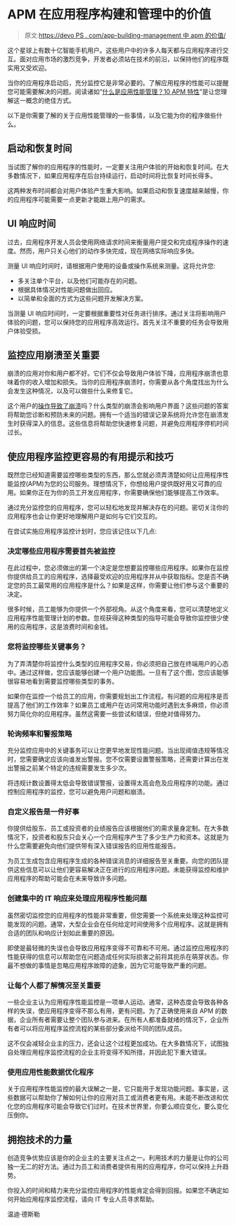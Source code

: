 # APM 在应用程序构建和管理中的价值

> 原文:[https://devo PS . com/app-building-management 中 apm 的价值/](https://devops.com/the-value-of-apm-in-app-building-management/)

这个星球上有数十亿智能手机用户。这些用户中的许多人每天都与应用程序进行交互。面对应用市场的激烈竞争，开发者必须站在技术的前沿，以保持他们的程序既实用又受欢迎。

当你的应用程序启动后，充分监控它是非常必要的。了解应用程序的性能可以提醒您可能需要解决的问题。阅读诸如“[什么是应用性能管理？10 APM 特性](https://stackify.com/what-is-apm/)”是让您理解这一概念的绝佳方式。

以下是你需要了解的关于应用性能管理的一些事情，以及它能为你的程序做些什么。

## 启动和恢复时间

当试图了解你的应用程序的性能时，一定要关注用户体验的开始和恢复时间。在大多数情况下，如果应用程序在后台持续运行，启动时间将比恢复时间长得多。

这两种发布时间都会对用户体验产生重大影响。如果启动和恢复速度越来越慢，你的应用程序可能需要一点更新才能跟上用户的需求。

## UI 响应时间

过去，应用程序开发人员会使用网络请求时间来衡量用户提交和完成程序操作的速度。然而，用户只关心他们的动作多快完成，现在网络实际响应多快。

测量 UI 响应时间时，请根据用户使用的设备或操作系统来测量。这将允许您:

*   多关注单个平台，以及他们可能存在的问题。
*   根据具体情况对性能问题做出回应。
*   以简单和全面的方式为这些问题开发解决方案。

当测量 UI 响应时间时，一定要根据重要性对任务进行排序。通过关注将影响用户体验的问题，您可以保持您的应用程序高效运行。首先关注不重要的任务会导致用户体验受损。

## 监控应用崩溃至关重要

崩溃的应用对你和用户都不好。它们不仅会导致用户体验下降，应用程序崩溃也意味着你的收入增加和损失。当你的应用程序崩溃时，你需要从各个角度找出为什么会发生这种情况，以及可以做些什么来修复它。

这个用户的[操作导致了崩溃](https://dzone.com/articles/the-6-most-common-performance-testing-mistakes-and)吗？什么类型的崩溃会影响用户界面？这些问题的答案将帮助您诊断和预防未来的问题。拥有一个适当的错误记录系统将允许您在崩溃发生时获得深入的信息。这些信息将帮助您快速修复问题，并避免应用程序停机时间过长。

## 使应用程序监控更容易的有用提示和技巧

既然您已经知道需要监控哪些类型的东西，那么您就必须弄清楚如何让应用程序性能监控(APM)为您的公司服务。理想情况下，你想给用户提供既好用又可靠的应用。如果你正在为你的员工开发应用程序，你需要确保他们能够提高工作效率。

通过充分监控您的应用程序，您可以轻松地发现并解决存在的问题。密切关注你的应用程序也会让你更好地理解用户是如何与它们交互的。

在尝试实施应用程序监控计划时，您应该记住以下几点:

### 决定哪些应用程序需要首先被监控

在此过程中，您必须做出的第一个决定是您想要监控哪些应用程序。如果你在监控你提供给员工的应用程序，选择最受欢迎的应用程序并从中获取指标。您是否不确定您的员工最常用的应用程序是什么？如果是这样，你需要让他们参与这个重要的决定。

很多时候，员工能够为你提供一个外部视角。从这个角度来看，您可以清楚地定义应用程序性能管理计划的参数。忽视获得这种类型的指导可能会导致你监控很少使用的应用程序，这是浪费时间和金钱。

### 您将监控哪些关键事务？

为了弄清楚你将监控什么类型的应用程序交易，你必须把自己放在终端用户的心态中。通过这样做，您应该能够创建一个用户功能图。一旦有了这个图，您应该能够很容易地看到需要监控哪些类型的事务。

如果你在监控一个给员工的应用，你需要规划出工作流程。有问题的应用程序是否提高了他们的工作效率？如果员工或用户在访问常用功能时遇到太多麻烦，你必须努力简化你的应用程序。虽然这需要一些尝试和错误，但绝对值得努力。

### 轮询频率和警报策略

充分监控应用中的关键事务可以让您更早地发现性能问题。当出现阈值违规等情况时，您需要确定应该向谁发出警报。您不仅需要设置警报策略，还需要计算出在发出警报之前某个特定的违规需要发生多少次。

将违规计数设置得太低会导致错误警报，设置得太高会危及应用程序的功能。通过控制应用程序的监控，您可以避免用户问题和崩溃。

### 自定义报告是一件好事

你提供给股东、员工或投资者的业绩报告应该根据他们的需求量身定制。在大多数情况下，投资者和股东只会关心一个应用程序产生了多少生产力和资本。这就是为什么您需要避免向他们提供带有深入错误报告的应用性能报告。

为员工生成包含应用程序生成的各种错误消息的详细报告至关重要。向您的团队提供这些信息可以让他们更容易解决正在进行的应用程序问题。未能获得监控和维护应用程序的帮助可能会在未来导致许多问题。

### 创建集中的 IT 响应来处理应用程序性能问题

虽然密切监控您的应用程序的性能非常重要，但您需要一个系统来处理这种监控可能发现的问题。通常，大型企业会在任何给定时间使用多个应用程序。这就是拥有合适的团队和响应计划如此重要的原因。

即使是最轻微的失误也会导致应用程序变得不可靠和不可用。通过监控应用程序的性能获得的信息可以帮助您在问题造成任何实际损害之前将其扼杀在萌芽状态。你最不想做的事情是忽略应用程序故障的迹象，因为它可能导致严重的问题。

### 让每个人都了解情况至关重要

一些企业主认为应用程序性能监控是一项单人运动。通常，这种态度会导致各种各样的失误，使应用程序变得不那么有用，更有问题。为了正确使用来自 APM 的数据，企业所有者需要让整个团队参与进来。在所有人都准备就绪的情况下，企业所有者可以将应用程序监控流程的某些部分委派给不同的团队成员。

这不仅会减轻企业主的压力，还会让这个过程更加成功。在大多数情况下，试图独自处理应用程序监控流程的企业主将变得不知所措，并因此犯下重大错误。

### 使用应用性能数据优化程序

关于应用程序性能监控的最大误解之一是，它只能用于发现功能问题。事实是，这些数据可以帮助你了解如何让你的应用对员工或消费者更有用。未能不断改进和优化您的应用程序可能会导致它们过时。在技术世界里，你要么顺应变化，要么变化压倒你。

## 拥抱技术的力量

创造竞争优势应该是你的企业主的主要关注点之一。利用技术的力量是让你的公司独一无二的好方法。通过为员工和消费者提供有用的应用程序，你可以保持上升趋势。

你投入的时间和精力来充分监控应用程序的性能肯定会得到回报。如果您不确定如何开始应用程序监控流程，请向 IT 专业人员寻求帮助。

温迪·德斯勒